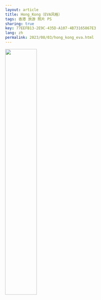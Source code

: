 ```yaml
---
layout: article
title: Hong_Kong（EVA风格）
tags: 香港 旅游 照片 PS
sharing: true
key: 77EEFB13-2E9C-435D-A107-4B73165867E3
lang: zh
permalink: 2023/08/03/hong_kong_eva.html
---
```


<img src="https://lijiabo.top/assets/images/2023-08-03/IMG_3615_2.jpg" style="width:45%"/>
